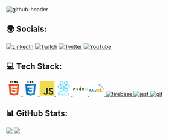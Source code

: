<img width="1200" alt="github-header" src="https://user-images.githubusercontent.com/86626927/181935437-8777fb29-2b06-42a8-8093-6bdd175afe8b.png">


## 🌍 Socials:
[![LinkedIn](https://img.shields.io/badge/LinkedIn-%230077B5.svg?logo=linkedin&logoColor=white)](https://linkedin.com/in/https://www.linkedin.com/in/melgonzalez092/) [![Twitch](https://img.shields.io/badge/Twitch-%239146FF.svg?logo=Twitch&logoColor=white)](https://twitch.tv/melxincognito) [![Twitter](https://img.shields.io/badge/Twitter-%231DA1F2.svg?logo=Twitter&logoColor=white)](https://twitter.com/melxincognito) [![YouTube](https://img.shields.io/badge/YouTube-%23FF0000.svg?logo=YouTube&logoColor=white)](https://youtube.com/c/melxincognito) 


## 💻 Tech Stack:
<p align="left"> 
 <a href="https://www.w3.org/html/" target="_blank" rel="noreferrer"> <img src="https://raw.githubusercontent.com/devicons/devicon/master/icons/html5/html5-original-wordmark.svg" alt="html5" width="40" height="40"/> </a> <a href="https://www.w3schools.com/css/" target="_blank" rel="noreferrer"> <img src="https://raw.githubusercontent.com/devicons/devicon/master/icons/css3/css3-original-wordmark.svg" alt="css3" width="40" height="40"/> </a> <a href="https://developer.mozilla.org/en-US/docs/Web/JavaScript" target="_blank" rel="noreferrer"> <img src="https://raw.githubusercontent.com/devicons/devicon/master/icons/javascript/javascript-original.svg" alt="javascript" width="40" height="40"/> </a> <a href="https://reactjs.org/" target="_blank" rel="noreferrer"> <img src="https://raw.githubusercontent.com/devicons/devicon/master/icons/react/react-original-wordmark.svg" alt="react" width="40" height="40"/> </a>   <a href="https://nodejs.org" target="_blank" rel="noreferrer"> <img src="https://raw.githubusercontent.com/devicons/devicon/master/icons/nodejs/nodejs-original-wordmark.svg" alt="nodejs" width="40" height="40"/> </a> <a href="https://www.mysql.com/" target="_blank" rel="noreferrer"> <img src="https://raw.githubusercontent.com/devicons/devicon/master/icons/mysql/mysql-original-wordmark.svg" alt="mysql" width="40" height="40"/> </a> <a href="https://firebase.google.com/" target="_blank" rel="noreferrer"> <img src="https://www.vectorlogo.zone/logos/firebase/firebase-icon.svg" alt="firebase" width="40" height="40"/> </a> <a href="https://jestjs.io" target="_blank" rel="noreferrer"> <img src="https://www.vectorlogo.zone/logos/jestjsio/jestjsio-icon.svg" alt="jest" width="40" height="40"/> </a> <a href="https://git-scm.com/" target="_blank" rel="noreferrer"> <img src="https://www.vectorlogo.zone/logos/git-scm/git-scm-icon.svg" alt="git" width="40" height="40"/> </a> </p>


## 📊 GitHub Stats:

<img 
   src="https://github-readme-stats.vercel.app/api?username=melxincognito&show_icons=true&theme=radical" 
/>
<img src='https://github-readme-stats.vercel.app/api/top-langs/?username=melxincognito&layout=compact&theme=radical&hide=swift'/>







